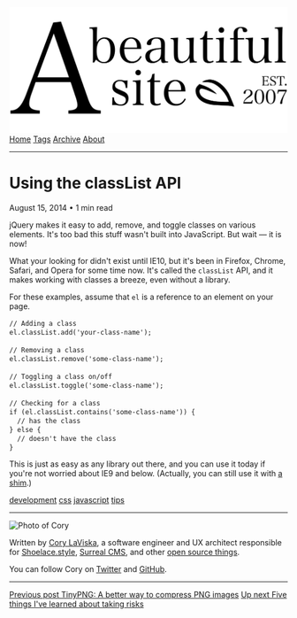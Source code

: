 <a href="../../index.html" class="header-link"><img src="../../images/logos/wordmark.svg" alt="A Beautiful Site" class="wordmark" /></a> <a href="../../index.html" class="nav-item">Home</a> <a href="../../tags/index.html" class="nav-item">Tags</a> <a href="../index.html" class="nav-item">Archive</a> <a href="../../about/index.html" class="nav-item">About</a>

---

# Using the classList API

August 15, 2014 • 1 min read

jQuery makes it easy to add, remove, and toggle classes on various elements. It's too bad this stuff wasn't built into JavaScript. But wait — it is now!

What your looking for didn't exist until IE10, but it's been in Firefox, Chrome, Safari, and Opera for some time now. It's called the `classList` API, and it makes working with classes a breeze, even without a library.

For these examples, assume that `el` is a reference to an element on your page.

    // Adding a class
    el.classList.add('your-class-name');

    // Removing a class
    el.classList.remove('some-class-name');

    // Toggling a class on/off
    el.classList.toggle('some-class-name');

    // Checking for a class
    if (el.classList.contains('some-class-name')) {
      // has the class
    } else {
      // doesn't have the class
    }

This is just as easy as any library out there, and you can use it today if you're not worried about IE9 and below. (Actually, you can still use it with [a shim](../../../github.com/eligrey/classList.html).)

<a href="../../tags/development/index.html" class="post-tag">development</a> <a href="../../tags/css/index.html" class="post-tag">css</a> <a href="../../tags/javascript/index.html" class="post-tag">javascript</a> <a href="../../tags/tips/index.html" class="post-tag">tips</a>

---

<img src="http://0.gravatar.com/avatar/bf1b3b95fd5b096a3592247c29667b33?s=512" alt="Photo of Cory" class="avatar avatar-small" />

Written by [Cory LaViska](../../index-4.html), a software engineer and UX architect responsible for [Shoelace.style](https://shoelace.style/), [Surreal CMS](https://www.surrealcms.com/), and other [open source things](https://github.com/claviska).

You can follow Cory on [Twitter](https://twitter.com/bgooonz) and [GitHub](https://github.com/claviska).

---

<a href="../tinypng-a-better-way-to-compress-png-images/index.html" class="post-nav-previous"><span class="small">Previous post</span> TinyPNG: A better way to compress PNG images</a> <a href="../five-things-ive-learned-about-taking-risks/index.html" class="post-nav-next"><span class="small">Up next</span> Five things I've learned about taking risks</a>
